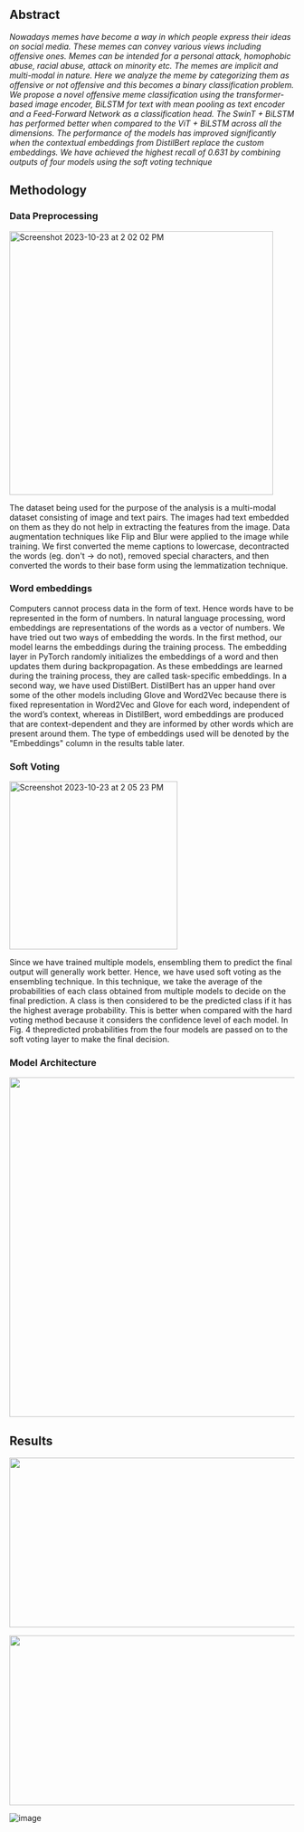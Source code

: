 ## Abstract
*Nowadays memes have become a way in which people express their ideas on social media. These memes can convey various views including offensive ones. Memes can be intended for a personal attack, homophobic abuse, racial abuse, attack on minority etc. The memes are implicit and multi-modal in nature. Here we analyze the meme by categorizing them as offensive or not offensive and this becomes a binary classification problem. We propose a novel offensive meme classification using the transformer-based image encoder, BiLSTM for text with mean pooling as text encoder and a Feed-Forward Network as a classification head. The SwinT + BiLSTM has performed better when compared to the ViT + BiLSTM across all the dimensions. The performance of the models has improved significantly when the contextual embeddings from DistilBert replace the custom embeddings. We have achieved the highest recall of 0.631 by combining outputs of four models using the soft voting technique*

## Methodology

### Data Preprocessing
<img width="466" alt="Screenshot 2023-10-23 at 2 02 02 PM" src="https://github.com/RosNayak/Offensive-Meme-Identification/assets/45042726/60c7dddc-5b54-4bd3-83ac-20137f626f95">

The dataset being used for the purpose of the analysis is a multi-modal dataset consisting of image and text pairs. The images had text embedded on them as they do not help in extracting the features from the image. Data augmentation techniques like Flip and Blur were applied to the image while training. We first converted the meme captions to lowercase, decontracted the words (eg. don't -> do not), removed special characters, and then converted the words to their base form using the lemmatization technique.

### Word embeddings
Computers cannot process data in the form of text. Hence words have to be represented in the form of numbers. In natural language processing, word embeddings are representations of the words as a vector of numbers. We have tried out two ways of embedding the words. In the first method, our model learns the embeddings during the training process. The embedding layer in PyTorch randomly initializes the embeddings of a word and then updates them during backpropagation. As these embeddings are learned during the training process, they are called task-specific embeddings. In
a second way, we have used DistilBert. DistilBert has an upper hand over some of the other models including Glove and Word2Vec because there is fixed representation in Word2Vec and Glove for each word, independent of the word’s context, whereas in DistilBert, word embeddings are produced that are context-dependent and they are informed by other words which are present around them. The type of embeddings used will be denoted by the "Embeddings" column in the results table later.

### Soft Voting
<img width="297" alt="Screenshot 2023-10-23 at 2 05 23 PM" src="https://github.com/RosNayak/Offensive-Meme-Identification/assets/45042726/1507dd44-ce3f-4d24-8ca9-04cc64c66b4c">

Since we have trained multiple models, ensembling them to predict the final output will generally work better. Hence, we have used soft voting as the ensembling technique. In this technique, we take the average of the probabilities of each class obtained from multiple models to decide on the final prediction. A class is then considered to be the predicted class if it has the highest average probability. This is better when compared with the hard voting method because it considers the confidence level of each model. In Fig. 4 thepredicted probabilities from the four models are passed on to the soft voting layer to make the final decision.

### Model Architecture
<p align="center">
<img  src="https://user-images.githubusercontent.com/46472021/158046394-ba1a62c4-728e-49d9-a761-857da483a3a7.png" width="600" height ="600" />
 </p> 
 
## Results
 
 <p align="center">
<img  src="https://user-images.githubusercontent.com/46472021/158046446-4731c81b-3ccc-4ca7-bd50-67111b4fa0e6.png" width="850" height ="300" />
 </p> 
 
<p align="center">
<img  src="https://user-images.githubusercontent.com/46472021/158046482-e662f247-741f-43ed-9d62-9df3927262c0.png" width="850" height ="300" />
 </p> 
 

![image](https://user-images.githubusercontent.com/46472021/158046713-fa399068-f57f-4721-8c15-03b7c4ed78fc.png)
